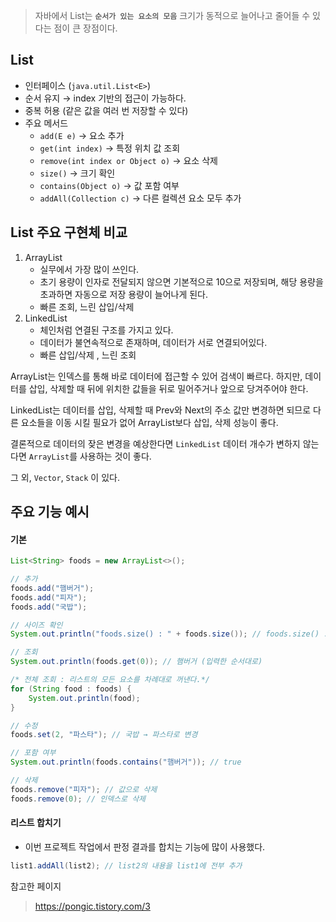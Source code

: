 > 자바에서 List는 **`순서가 있는 요소의 모음`** 
> 크기가 동적으로 늘어나고 줄어들 수 있다는 점이 큰 장점이다.

## List

+ 인터페이스 (`java.util.List<E>`)
+ 순서 유지 → index 기반의 접근이 가능하다.
+ 중복 허용 (같은 값을 여러 번 저장할 수 있다)
+ 주요 메서드
	+ `add(E e)` → 요소 추가
	- `get(int index)` → 특정 위치 값 조회
	- `remove(int index or Object o)` → 요소 삭제
	- `size()` → 크기 확인
	- `contains(Object o)` → 값 포함 여부
	- `addAll(Collection c)` → 다른 컬렉션 요소 모두 추가

## List 주요 구현체 비교

1. ArrayList 
	+ 실무에서 가장 많이 쓰인다.
	+ 초기 용량이 인자로 전달되지 않으면 기본적으로 10으로 저장되며, 해당 용량을 초과하면 자동으로 저장 용량이 늘어나게 된다.
	+ 빠른 조회, 느린 삽입/삭제
2. LinkedList
	+ 체인처럼 연결된 구조를 가지고 있다.
	+ 데이터가 불연속적으로 존재하며, 데이터가 서로 연결되어있다.
	+ 빠른 삽입/삭제 , 느린 조회

ArrayList는 인덱스를 통해 바로 데이터에 접근할 수 있어 검색이 빠르다.
하지만, 데이터를 삽입, 삭제할 때 뒤에 위치한 값들을 뒤로 밀어주거나 앞으로 당겨주어야 한다.

LinkedList는 데이터를 삽입, 삭제할 때 Prev와 Next의 주소 값만 변경하면 되므로 다른 요소들을 이동 시킬 필요가 없어 ArrayList보다 삽입, 삭제 성능이 좋다.

결론적으로 데이터의 잦은 변경을 예상한다면 `LinkedList`
데이터 개수가 변하지 않는다면 `ArrayList`를 사용하는 것이 좋다.

그 외, `Vector`, `Stack` 이 있다.


##  주요 기능 예시


#### 기본

```java
List<String> foods = new ArrayList<>();

// 추가
foods.add("햄버거");
foods.add("피자");
foods.add("국밥");

// 사이즈 확인
System.out.println("foods.size() : " + foods.size()); // foods.size() : 3

// 조회
System.out.println(foods.get(0)); // 햄버거 (입력한 순서대로)

/* 전체 조회 : 리스트의 모든 요소를 차례대로 꺼낸다.*/
for (String food : foods) {
	System.out.println(food);
}

// 수정
foods.set(2, "파스타"); // 국밥 → 파스타로 변경

// 포함 여부
System.out.println(foods.contains("햄버거")); // true

// 삭제
foods.remove("피자"); // 값으로 삭제
foods.remove(0); // 인덱스로 삭제

```

#### 리스트 합치기 
+ 이번 프로젝트 작업에서 판정 결과를 합치는 기능에 많이 사용했다.
```java
list1.addAll(list2); // list2의 내용을 list1에 전부 추가
```


참고한 페이지
> https://pongic.tistory.com/3 